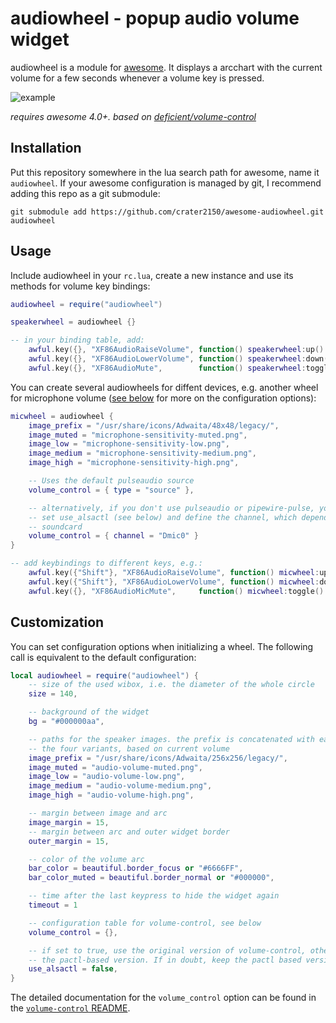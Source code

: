 # audiowheel - popup audio volume widget

audiowheel is a module for [awesome](https://awesomewm.org/). It displays a
arcchart with the current volume for a few seconds whenever a volume key is pressed.

![example](https://user-images.githubusercontent.com/415635/32248192-21094d06-be85-11e7-9c05-d9553c85fca8.gif)

*requires awesome 4.0+. based on [deficient/volume-control](https://github.com/deficient/volume-control)*

## Installation

Put this repository somewhere in the lua search path for awesome, name it
`audiowheel`. If your awesome configuration is managed by git, I recommend
adding this repo as a git submodule:

```
git submodule add https://github.com/crater2150/awesome-audiowheel.git audiowheel
```

## Usage

Include audiowheel in your `rc.lua`, create a new instance and use its
methods for volume key bindings:

```lua
audiowheel = require("audiowheel")

speakerwheel = audiowheel {}

-- in your binding table, add:
    awful.key({}, "XF86AudioRaiseVolume", function() speakerwheel:up() end),
    awful.key({}, "XF86AudioLowerVolume", function() speakerwheel:down() end),
    awful.key({}, "XF86AudioMute",        function() speakerwheel:toggle() end)
```

You can create several audiowheels for diffent devices, e.g. another wheel for microphone volume ([see below](#customization) for more on the configuration options):

```lua
micwheel = audiowheel {
    image_prefix = "/usr/share/icons/Adwaita/48x48/legacy/",
    image_muted = "microphone-sensitivity-muted.png",
    image_low = "microphone-sensitivity-low.png",
    image_medium = "microphone-sensitivity-medium.png",
    image_high = "microphone-sensitivity-high.png",

    -- Uses the default pulseaudio source
	volume_control = { type = "source" },

    -- alternatively, if you don't use pulseaudio or pipewire-pulse, you need to
    -- set use_alsactl (see below) and define the channel, which depends on your
    -- soundcard
    volume_control = { channel = "Dmic0" }
}

-- add keybindings to different keys, e.g.:
    awful.key({"Shift"}, "XF86AudioRaiseVolume", function() micwheel:up() end),
    awful.key({"Shift"}, "XF86AudioLowerVolume", function() micwheel:down() end),
    awful.key({}, "XF86AudioMicMute",     function() micwheel:toggle() end)
```

## Customization

You can set configuration options when initializing a wheel. The
following call is equivalent to the default configuration:

```lua
local audiowheel = require("audiowheel") {
	-- size of the used wibox, i.e. the diameter of the whole circle
	size = 140,

	-- background of the widget
	bg = "#000000aa",

	-- paths for the speaker images. the prefix is concatenated with each of
	-- the four variants, based on current volume
	image_prefix = "/usr/share/icons/Adwaita/256x256/legacy/",
	image_muted = "audio-volume-muted.png",
	image_low = "audio-volume-low.png",
	image_medium = "audio-volume-medium.png",
	image_high = "audio-volume-high.png",

	-- margin between image and arc
	image_margin = 15,
	-- margin between arc and outer widget border
	outer_margin = 15,

	-- color of the volume arc
	bar_color = beautiful.border_focus or "#6666FF",
	bar_color_muted = beautiful.border_normal or "#000000",

	-- time after the last keypress to hide the widget again
	timeout = 1

	-- configuration table for volume-control, see below
	volume_control = {},

    -- if set to true, use the original version of volume-control, otherwise use
    -- the pactl-based version. If in doubt, keep the pactl based version
	use_alsactl = false,
}
```
The detailed documentation for the `volume_control` option can be found in the
[`volume-control` README](volume-control/README.md).
